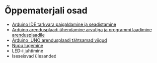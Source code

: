# Õppematerjali osad

*   [Arduino IDE tarkvara paigaldamine ja seadistamine](https://github.com/nullyks/Arduino-sissejuhatus/blob/main/materjalid/1_Tarkvara_paigaldamine_ja_seadistamine.md)
*   [Arduino arendusplaadi ühendamine arvutiga ja programmi laadimine arendusplaadile](https://github.com/nullyks/Arduino-sissejuhatus/blob/main/materjalid/2_Ühendamine_ja_üleslaadimine.md)
*   [Arduino  UNO arendusplaadi tähtsamad viigud](https://github.com/nullyks/Arduino-sissejuhatus/blob/main/materjalid/3_Arduino_UNO_viigud.md)
*   [Nupu lugemine](https://github.com/nullyks/Arduino-sissejuhatus/blob/main/materjalid/4_Nupu_lugemine.md)
*   LED-i juhtimine
*   Iseseisvad ülesanded